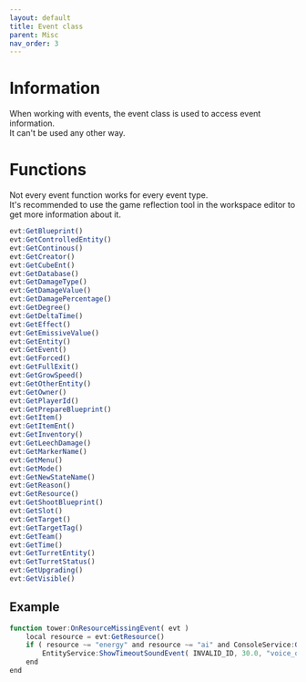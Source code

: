 ```yaml
---
layout: default
title: Event class
parent: Misc
nav_order: 3
---
```


# Information

When working with events, the event class is used to access event information.  
It can't be used any other way.  


# Functions
  
Not every event function works for every event type.  
It's recommended to use the game reflection tool in the workspace editor to get more information about it. 
  

```qml
evt:GetBlueprint()
evt:GetControlledEntity()
evt:GetContinous()
evt:GetCreator()
evt:GetCubeEnt()
evt:GetDatabase()
evt:GetDamageType()
evt:GetDamageValue()
evt:GetDamagePercentage()
evt:GetDegree()
evt:GetDeltaTime()
evt:GetEffect()
evt:GetEmissiveValue()
evt:GetEntity()
evt:GetEvent()
evt:GetForced()
evt:GetFullExit()
evt:GetGrowSpeed()
evt:GetOtherEntity()
evt:GetOwner()
evt:GetPlayerId()
evt:GetPrepareBlueprint()
evt:GetItem()
evt:GetItemEnt()
evt:GetInventory()
evt:GetLeechDamage()
evt:GetMarkerName()
evt:GetMenu()
evt:GetMode()
evt:GetNewStateName()
evt:GetReason()
evt:GetResource()
evt:GetShootBlueprint()
evt:GetSlot()
evt:GetTarget()
evt:GetTargetTag()
evt:GetTeam()
evt:GetTime()
evt:GetTurretEntity()
evt:GetTurretStatus()
evt:GetUpgrading()
evt:GetVisible()
```

## Example

```qml
function tower:OnResourceMissingEvent( evt )
	local resource = evt:GetResource()
	if ( resource ~= "energy" and resource ~= "ai" and ConsoleService:GetConfig("g_tower_ammo_missing_annoucements") == "1" ) then
		EntityService:ShowTimeoutSoundEvent( INVALID_ID, 30.0, "voice_over/announcement/not_enough_ammo_tower", false )
	end
end
```
